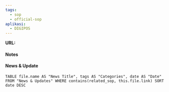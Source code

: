 ```yaml
---
tags:
  - sop
  - official-sop
aplikasi:
  - DIGIPOS
---
```

**URL:**

#### Notes


#### News & Update
```dataview
TABLE file.name AS "News Title", tags AS "Categories", date AS "Date" FROM "News & Updates" WHERE contains(related_sop, this.file.link) SORT date DESC
```
